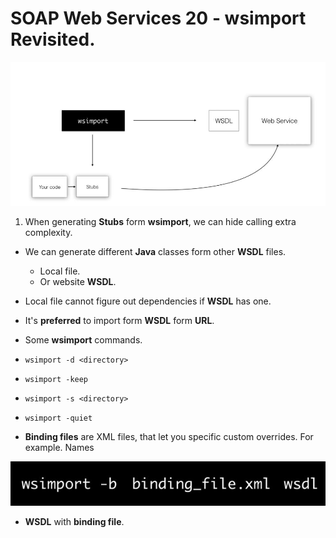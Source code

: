 # SOAP Web Services 20 - wsimport Revisited.

<img src="wsimport.JPG" alt="alt text" width="700"/>

1. When generating **Stubs** form **wsimport**, we can hide calling extra complexity.

- We can generate different **Java** classes form other **WSDL** files.
	- Local file.
	- Or website **WSDL**.

- Local file cannot figure out dependencies if **WSDL** has one.

- It's **preferred** to import form **WSDL** form **URL**.

- Some **wsimport** commands.

- `wsimport -d <directory>`
- `wsimport -keep `
- `wsimport -s <directory>`
- `wsimport -quiet`

- **Binding files** are XML files, that let you specific custom overrides. For example. Names  

<img src="wsImportWithBinding.JPG" alt="alt text" width="700"/>

- **WSDL** with **binding file**.